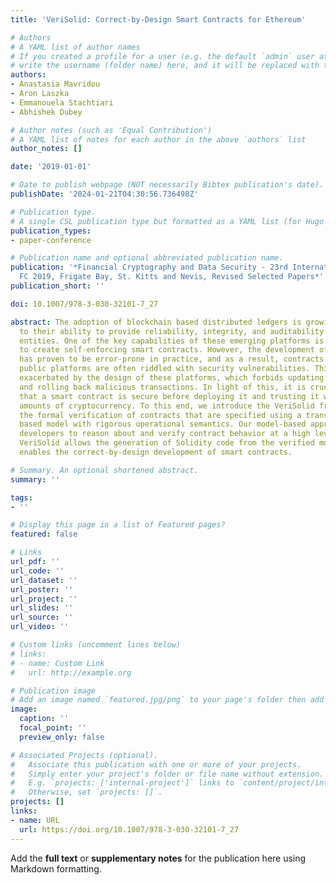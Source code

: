 ```yaml
---
title: 'VeriSolid: Correct-by-Design Smart Contracts for Ethereum'

# Authors
# A YAML list of author names
# If you created a profile for a user (e.g. the default `admin` user at `content/authors/admin/`), 
# write the username (folder name) here, and it will be replaced with their full name and linked to their profile.
authors:
- Anastasia Mavridou
- Aron Laszka
- Emmanouela Stachtiari
- Abhishek Dubey

# Author notes (such as 'Equal Contribution')
# A YAML list of notes for each author in the above `authors` list
author_notes: []

date: '2019-01-01'

# Date to publish webpage (NOT necessarily Bibtex publication's date).
publishDate: '2024-01-21T04:30:56.736498Z'

# Publication type.
# A single CSL publication type but formatted as a YAML list (for Hugo requirements).
publication_types:
- paper-conference

# Publication name and optional abbreviated publication name.
publication: '*Financial Cryptography and Data Security - 23rd International Conference,
  FC 2019, Frigate Bay, St. Kitts and Nevis, Revised Selected Papers*'
publication_short: ''

doi: 10.1007/978-3-030-32101-7_27

abstract: The adoption of blockchain based distributed ledgers is growing fast due
  to their ability to provide reliability, integrity, and auditability without trusted
  entities. One of the key capabilities of these emerging platforms is the ability
  to create self-enforcing smart contracts. However, the development of smart contracts
  has proven to be error-prone in practice, and as a result, contracts deployed on
  public platforms are often riddled with security vulnerabilities. This issue is
  exacerbated by the design of these platforms, which forbids updating contract code
  and rolling back malicious transactions. In light of this, it is crucial to ensure
  that a smart contract is secure before deploying it and trusting it with significant
  amounts of cryptocurrency. To this end, we introduce the VeriSolid framework for
  the formal verification of contracts that are specified using a transition-system
  based model with rigorous operational semantics. Our model-based approach allows
  developers to reason about and verify contract behavior at a high level of abstraction.
  VeriSolid allows the generation of Solidity code from the verified models, which
  enables the correct-by-design development of smart contracts.

# Summary. An optional shortened abstract.
summary: ''

tags:
- ''

# Display this page in a list of Featured pages?
featured: false

# Links
url_pdf: ''
url_code: ''
url_dataset: ''
url_poster: ''
url_project: ''
url_slides: ''
url_source: ''
url_video: ''

# Custom links (uncomment lines below)
# links:
# - name: Custom Link
#   url: http://example.org

# Publication image
# Add an image named `featured.jpg/png` to your page's folder then add a caption below.
image:
  caption: ''
  focal_point: ''
  preview_only: false

# Associated Projects (optional).
#   Associate this publication with one or more of your projects.
#   Simply enter your project's folder or file name without extension.
#   E.g. `projects: ['internal-project']` links to `content/project/internal-project/index.md`.
#   Otherwise, set `projects: []`.
projects: []
links:
- name: URL
  url: https://doi.org/10.1007/978-3-030-32101-7_27
---
```


Add the **full text** or **supplementary notes** for the publication here using Markdown formatting.
